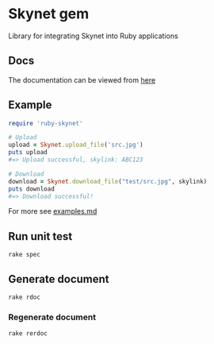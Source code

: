 # Skynet gem

Library for integrating Skynet into Ruby applications

## Docs

The documentation can be viewed from [here](https://beyarz.github.io/ruby-skynet/)

## Example

```ruby
require 'ruby-skynet'

# Upload
upload = Skynet.upload_file('src.jpg')
puts upload
#=> Upload successful, skylink: ABC123

# Download
download = Skynet.download_file("test/src.jpg", skylink)
puts download
#=> Download successful!
```

For more see [examples.md](EXAMPLES.md)

## Run unit test

`rake spec`

## Generate document

`rake rdoc`

### Regenerate document

`rake rerdoc`
